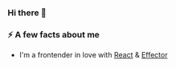 ### Hi there 👋

### ⚡ A few facts about me
 - I'm a frontender in love with [React](https://github.com/facebook/react) & [Effector](http://github.com/effector)
